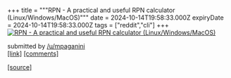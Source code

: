 +++
title = """RPN - A practical and useful RPN calculator (Linux/Windows/MacOS)"""
date = 2024-10-14T19:58:33.000Z
expiryDate = 2024-10-14T19:58:33.000Z
tags = ["reddit","cli"]
+++
[![RPN - A practical and useful RPN calculator (Linux/Windows/MacOS)](https://preview.redd.it/8hcxmml02sud1.gif?width=640&crop=smart&s=55142df955f1593c0cbde7f913c1b7eaacd6f030 "RPN - A practical and useful RPN calculator (Linux/Windows/MacOS)")](https://www.reddit.com/r/commandline/comments/1g3p5ip/rpn_a_practical_and_useful_rpn_calculator/)

submitted by [/u/mpaganini](https://www.reddit.com/user/mpaganini)  
[\[link\]](https://i.redd.it/8hcxmml02sud1.gif) [\[comments\]](https://www.reddit.com/r/commandline/comments/1g3p5ip/rpn_a_practical_and_useful_rpn_calculator/)

[[source]](https://www.reddit.com/r/commandline/comments/1g3p5ip/rpn_a_practical_and_useful_rpn_calculator/)
